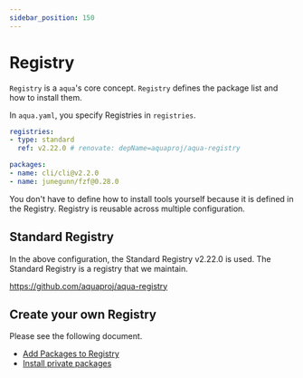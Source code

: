 ```yaml
---
sidebar_position: 150
---
```


# Registry

`Registry` is a `aqua`'s core concept.
`Registry` defines the package list and how to install them.

In `aqua.yaml`, you specify Registries in `registries`.

```yaml
registries:
- type: standard
  ref: v2.22.0 # renovate: depName=aquaproj/aqua-registry

packages:
- name: cli/cli@v2.2.0
- name: junegunn/fzf@0.28.0
```

You don't have to define how to install tools yourself because it is defined in the Registry.
Registry is reusable across multiple configuration.

## Standard Registry

In the above configuration, the Standard Registry v2.22.0 is used.
The Standard Registry is a registry that we maintain.

https://github.com/aquaproj/aqua-registry

## Create your own Registry

Please see the following document.

* [Add Packages to Registry](/docs/tutorial-extras/add-registry)
* [Install private packages](/docs/tutorial-extras/private-package)
